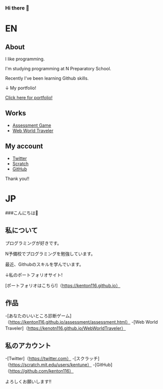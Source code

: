 ### Hi there 👋

# EN

## About

I like programming.

I'm studying programming at N Preparatory School.

Recently I've been learning Github skills.

↓ My portfolio!

[Click here for portfolio!](https://kenton116.github.io)

## Works

- [Assessment Game](https://kenton116.github.io/assessment/assessment.html)
- [Web World Traveler](https://kenotn116.github.io/WebWorldTraveler)

## My account

- [Twitter](https://twitter.com)
- [Scratch](https://scratch.mit.edu/users/kentune)
- [GitHub](https://github.com/kenton116)

Thank you!!

# JP

###こんにちは👋

## 私について

プログラミングが好きです。

N予備校でプログラミングを勉強しています。

最近、Githubのスキルを学んでいます。

↓私のポートフォリオサイト!

[ポートフォリオはこちら!]（https://kenton116.github.io）

## 作品

-[あなたのいいところ診断ゲーム]（https://kenton116.github.io/assessment/assessment.html）
-[Web World Traveler]（https://kenotn116.github.io/WebWorldTraveler）

## 私のアカウント

-[Twitter]（https://twitter.com）
-[スクラッチ]（https://scratch.mit.edu/users/kentune）
-[GitHub]（https://github.com/kenton116）

よろしくお願いします!!
